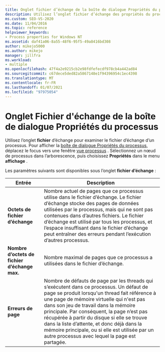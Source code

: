 ```yaml
---
title: Onglet fichier d’échange de la boîte de dialogue Propriétés du processus | Microsoft Docs
description: Utilisez l’onglet fichier d’échange des propriétés du processus pour examiner le fichier d’échange d’un processus. Cet article décrit les paramètres disponibles.
ms.custom: SEO-VS-2020
ms.date: 11/04/2016
ms.topic: reference
helpviewer_keywords:
- Process properties for Windows NT
ms.assetid: daf41a06-8a55-48f6-95f5-49a8416bd308
author: mikejo5000
ms.author: mikejo
manager: jillfra
ms.workload:
- multiple
ms.openlocfilehash: 47f4a2e9215cb2e98fdfefecdf978cb4a442ad84
ms.sourcegitcommit: c67dece5ded82a5867148e1f94396954c1ec4398
ms.translationtype: MT
ms.contentlocale: fr-FR
ms.lasthandoff: 01/07/2021
ms.locfileid: "97975054"
---
```

# <a name="page-file-tab-process-properties-dialog-box"></a>Onglet Fichier d'échange de la boîte de dialogue Propriétés du processus
Utilisez l’onglet **fichier** d’échange pour examiner le fichier d’échange d’un processus. Pour afficher la [boîte de dialogue Propriétés du processus](../debugger/process-properties-dialog-box.md), déplacez le focus vers une fenêtre [vue processus](../debugger/processes-view.md) . Sélectionnez un nœud de processus dans l’arborescence, puis choisissez **Propriétés** dans le menu **affichage** .

 Les paramètres suivants sont disponibles sous l’onglet **fichier d’échange** :

|Entrée|Description|
|-----------|-----------------|
|**Octets de fichier d’échange**|Nombre actuel de pages que ce processus utilise dans le fichier d’échange. Le fichier d’échange stocke des pages de données utilisées par le processus, mais qui ne sont pas contenues dans d’autres fichiers. Le fichier d’échange est utilisé par tous les processus, et l’espace insuffisant dans le fichier d’échange peut entraîner des erreurs pendant l’exécution d’autres processus.|
|**Nombre d’octets de fichier d’échange max.**|Nombre maximal de pages que ce processus a utilisées dans le fichier d’échange.|
|**Erreurs de page**|Nombre de défauts de page par les threads qui s’exécutent dans ce processus. Un défaut de page se produit lorsqu'un thread fait référence à une page de mémoire virtuelle qui n'est pas dans son jeu de travail dans la mémoire principale. Par conséquent, la page n’est pas récupérée à partir du disque si elle se trouve dans la liste d’attente, et donc déjà dans la mémoire principale, ou si elle est utilisée par un autre processus avec lequel la page est partagée.|